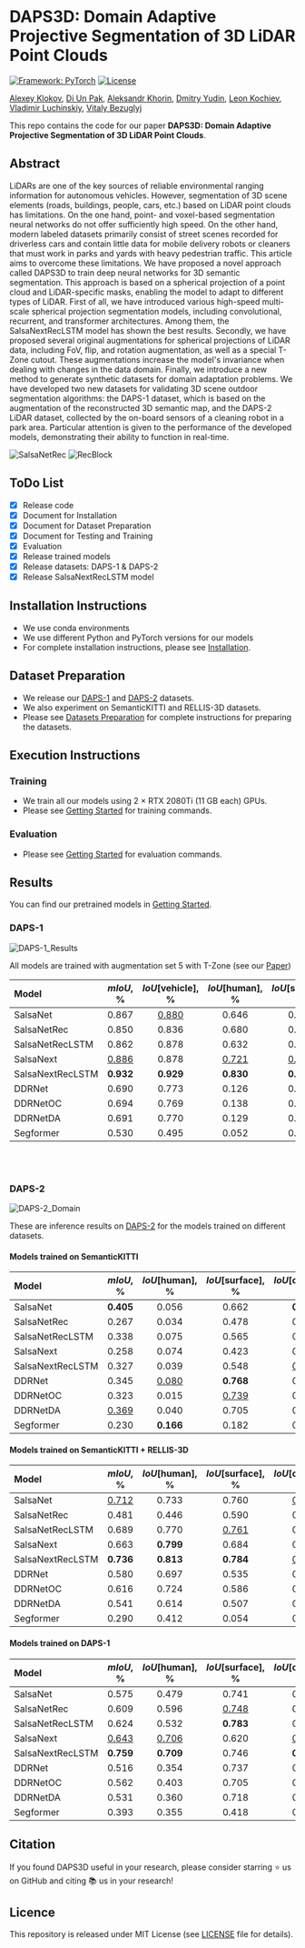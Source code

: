 # DAPS3D: Domain Adaptive Projective Segmentation of 3D LiDAR Point Clouds

[![Framework: PyTorch](https://img.shields.io/badge/Framework-PyTorch-orange.svg)](https://pytorch.org/) [![License](https://img.shields.io/badge/License-MIT-blue.svg)](https://opensource.org/licenses/MIT)


[Alexey Klokov](https://github.com/Laggg),
[Di Un Pak](https://github.com/lemondrok),
[Aleksandr Khorin](https://www.linkedin.com/in/alex-khorin/),
[Dmitry Yudin](https://github.com/yuddim),
[Leon Kochiev](),
[Vladimir Luchinskiy](),
[Vitaly Bezuglyj](https://github.com/VitalyyBezuglyj)



This repo contains the code for our paper **DAPS3D: Domain Adaptive Projective Segmentation of 3D LiDAR Point Clouds**.

## Abstract
LiDARs are one of the key sources of reliable environmental ranging information for autonomous vehicles. However, segmentation of 3D scene elements (roads, buildings, people, cars, etc.) based on LiDAR point clouds has limitations. On the one hand, point- and voxel-based segmentation neural networks do not offer sufficiently high speed. On the other hand, modern labeled datasets primarily consist of street scenes recorded for driverless cars and contain little data for mobile delivery robots or cleaners that must work in parks and yards with heavy pedestrian traffic. This article aims to overcome these limitations.
We have proposed a novel approach called DAPS3D to train deep neural networks for 3D semantic segmentation. This approach is based on a spherical projection of a point cloud and LiDAR-specific masks, enabling the model to adapt to different types of LiDAR.
First of all, we have introduced various high-speed multi-scale spherical projection segmentation models, including convolutional, recurrent, and transformer architectures. Among them, the SalsaNextRecLSTM model has shown the best results.
Secondly, we have proposed several original augmentations for spherical projections of LiDAR data, including FoV, flip, and rotation augmentation, as well as a special T-Zone cutout. These augmentations increase the model's invariance when dealing with changes in the data domain.
Finally, we introduce a new method to generate synthetic datasets for domain adaptation problems. We have developed two new datasets for validating 3D scene outdoor segmentation algorithms: the DAPS-1 dataset, which is based on the augmentation of the reconstructed 3D semantic map, and the DAPS-2 LiDAR dataset, collected by the on-board sensors of a cleaning robot in a park area.
Particular attention is given to the performance of the developed models, demonstrating their ability to function in real-time.

![SalsaNetRec](images/SalsaNextRec.png)
![RecBlock](images/RecBlocks.png)

## ToDo List

- [x] Release code
- [x] Document for Installation
- [x] Document for Dataset Preparation
- [x] Document for Testing and Training
- [x] Evaluation
- [x] Release trained models
- [x] Release datasets: DAPS-1 & DAPS-2
- [x] Release SalsaNextRecLSTM model

## Installation Instructions
- We use conda environments 
- We use different Python and PyTorch versions for our models
- For complete installation instructions, please see [Installation](INSTALL.md).

## Dataset Preparation
- We release our [DAPS-1](DATASET.md#daps-1) and [DAPS-2](DATASET.md#daps-2) datasets.
- We also experiment on SemanticKITTI and RELLIS-3D datasets.
- Please see [Datasets Preparation](DATASET.md#datasets-preparation) for complete instructions for preparing the datasets.

## Execution Instructions

### Training
- We train all our models using 2 × RTX 2080Ti (11 GB each) GPUs.
- Please see [Getting Started](GETTING_STARTED.md) for training commands.

### Evaluation

- Please see [Getting Started](GETTING_STARTED.md) for evaluation commands.

## Results
You can find our pretrained models in [Getting Started](GETTING_STARTED.md).

### DAPS-1
![DAPS-1_Results](images/Fig-13.png)

All models are trained with augmentation set 5 with T-Zone (see our [Paper]())

| Model | $mIoU$, % | $IoU$[vehicle], % | $IoU$[human], % | $IoU$[surface], % | $IoU$[obstacle], % |
|   :---| :---:   |  :---: |    :---:   |    :---:   |    :---:   |
| SalsaNet | 0.867 | <ins>0.880</ins> | 0.646 | 0.989 | 0.953 |
| SalsaNetRec | 0.850 | 0.836 | 0.680 | 0.974 | 0.908 |
| SalsaNetRecLSTM | 0.862 | 0.878 | 0.632 | 0.988 | 0.949 |
| SalsaNext | <ins>0.886</ins> | 0.878 | <ins>0.721</ins> | <ins>0.990</ins> | <ins>0.954</ins> |
| SalsaNextRecLSTM | **0.932** | **0.929** | **0.830** | **0.994** | **0.974** |
| DDRNet | 0.690 | 0.773 | 0.126 | 0.977 | 0.886 |
| DDRNetOC | 0.694 | 0.769 | 0.138 | 0.978 | 0.889 |
| DDRNetDA | 0.691 | 0.770 | 0.129 | 0.977 | 0.886 |
| Segformer | 0.530 | 0.495 | 0.052 | 0.909 | 0.665 |

<br/><br/>

### DAPS-2
![DAPS-2_Domain](images/Fig-15.png)

These are inference results on [DAPS-2](./DATASET.md#daps-2) for the models trained on different datasets.

#### Models trained on SemanticKITTI
| Model | $mIoU$, % | $IoU$[human], % | $IoU$[surface], % | $IoU$[obstacle], % |
|   :---| :---:   |  :---: |    :---:   |    :---:   |
| SalsaNet | **0.405** | 0.056 | 0.662 | **0.498** |
| SalsaNetRec | 0.267 | 0.034 | 0.478 | 0.290 |
| SalsaNetRecLSTM | 0.338 | 0.075 | 0.565 | 0.373 |
| SalsaNext | 0.258 | 0.074 | 0.423 | 0.277 |
| SalsaNextRecLSTM | 0.327 | 0.039 | 0.548 | <ins>0.394</ins> |
| DDRNet | 0.345 | <ins>0.080</ins> | **0.768** | 0.187 |
| DDRNetOC | 0.323 | 0.015 | <ins>0.739</ins> | 0.216 |
| DDRNetDA | <ins>0.369</ins> | 0.040 | 0.705 | 0.361 | 
| Segformer | 0.230 | **0.166** | 0.182 | 0.343 |

#### Models trained on SemanticKITTI + RELLIS-3D
| Model | $mIoU$, % | $IoU$[human], % | $IoU$[surface], % | $IoU$[obstacle], % |
|   :---| :---:   |  :---: |    :---:   |    :---:   |
| SalsaNet | <ins>0.712</ins> | 0.733 | 0.760 | <ins>0.643</ins> |
| SalsaNetRec | 0.481 | 0.446 | 0.590 | 0.406 |
| SalsaNetRecLSTM | 0.689 | 0.770 | <ins>0.761</ins> | 0.537 |
| SalsaNext | 0.663 | **0.799** | 0.684 | 0.505 |
| SalsaNextRecLSTM | **0.736** | **0.813** | **0.784** | <ins>0.612</ins> |
| DDRNet | 0.580 | 0.697 | 0.535 | 0.509 |
| DDRNetOC | 0.616 | 0.724 | 0.586 | 0.539 |
| DDRNetDA | 0.541 | 0.614 | 0.507 | 0.503 |
| Segformer | 0.290 | 0.412 | 0.054 | 0.404 |

#### Models trained on DAPS-1
| Model | $mIoU$, % | $IoU$[human], % | $IoU$[surface], % | $IoU$[obstacle], % |
|   :---| :---:   |  :---: |    :---:   |    :---:   |
| SalsaNet | 0.575 | 0.479 | 0.741 | 0.504 |
| SalsaNetRec | 0.609 | 0.596 | <ins>0.748</ins> | 0.482 |
| SalsaNetRecLSTM | 0.624 | 0.532 | **0.783** | 0.557 |
| SalsaNext | <ins>0.643</ins> | <ins>0.706</ins> | 0.620 | <ins>0.602</ins> |
| SalsaNextRecLSTM | **0.759** | **0.709** | 0.746 | **0.823** |
| DDRNet | 0.516 | 0.354 | 0.737 | 0.458 |
| DDRNetOC | 0.562 | 0.403 | 0.705 | 0.577 | 
| DDRNetDA | 0.531 | 0.360 | 0.718 | 0.515 |
| Segformer | 0.393 | 0.355 | 0.418 | 0.407 |

## Citation
If you found DAPS3D useful in your research, please consider starring ⭐ us on GitHub and citing 📚 us in your research!

## Licence
This repository is released under MIT License (see [LICENSE](./LICENSE) file for details).

